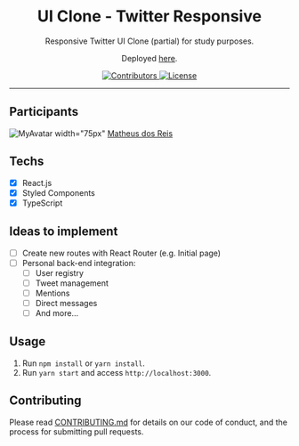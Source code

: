 <h1 align="center">
UI Clone - Twitter Responsive
</h1>

<p align="center">Responsive Twitter UI Clone (partial) for study purposes.</p>
<p align="center">Deployed <a href="https://cloneuitwitter.netlify.app/">here</a>.</p>

<p align="center">
  <a href="https://github.com/Rocketseat/youtube-clone-twitter/graphs/contributors">
    <img src="https://img.shields.io/github/contributors/rocketseat/youtube-clone-twitter?color=%236633cc&logoColor=%236633cc&style=flat" alt="Contributors">
  </a>
  <a href="https://opensource.org/licenses/MIT">
    <img src="https://img.shields.io/github/license/rocketseat/youtube-clone-twitter?color=%236633cc&logo=mit" alt="License">
  </a>
</p>

<hr>

## Participants

![MyAvatar width="75px"](https://avatars.githubusercontent.com/u/82671783?s=400&u=3ab193499bed482ec4c547ca97d4d259a1db9193&v=4)
[Matheus dos Reis](https://github.com/matheus-reis06)

## Techs

- [x] React.js
- [x] Styled Components
- [x] TypeScript

## Ideas to implement

- [ ] Create new routes with React Router (e.g. Initial page)
- [ ] Personal back-end integration:
  - [ ] User registry
  - [ ] Tweet management
  - [ ] Mentions
  - [ ] Direct messages
  - [ ] And more...

## Usage

1. Run `npm install` or `yarn install`.<br />
2. Run `yarn start` and access `http://localhost:3000`.<br />

## Contributing

Please read [CONTRIBUTING.md](CONTRIBUTING.md) for details on our code of conduct, and the process for submitting pull requests.
